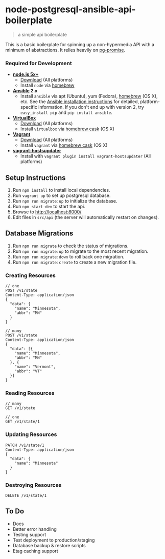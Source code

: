 # node-postgresql-ansible-api-boilerplate
> a simple api boilerplate

This is a basic boilerplate for spinning up a non-hypermedia API with a minimum
of abstractions. It relies heavily on [pg-promise](https://www.npmjs.com/package/pg-promise).

### Required for Development

* **[node.js 5x+](https://nodejs.org/)**
  - [Download](https://nodejs.org/) (All platforms)
  - Install `node` via [homebrew][homebrew]
* **[Ansible](http://docs.ansible.com/) 2.x**
  - Install `ansible` via apt (Ubuntu), yum (Fedora), [homebrew][homebrew] (OS
    X), etc. See the [Ansible installation
    instructions](http://docs.ansible.com/intro_installation.html) for detailed,
    platform-specific information.  If you don't end up with version 2, try `easy_install pip` and `pip install ansible`.
* **[VirtualBox](https://www.virtualbox.org/)**
  - [Download](https://www.virtualbox.org/wiki/Downloads) (All platforms)
  - Install `virtualbox` via [homebrew cask][cask] (OS X)
* **[Vagrant](https://www.vagrantup.com/)**
  - [Download](http://docs.vagrantup.com/v2/installation/) (All platforms)
  - Install `vagrant` via [homebrew cask][cask] (OS X)
* **[vagrant-hostsupdater](https://github.com/cogitatio/vagrant-hostsupdater)**
  - Install with `vagrant plugin install vagrant-hostsupdater` (All platforms)

## Setup Instructions

1. Run `npm install` to install local dependencies.
2. Run `vagrant up` to set up postgresql database.
3. Run `npm run migrate:up` to initialize the database.
4. Run `npm start-dev` to start the api.
5. Browse to <http://localhost:8000/>
6. Edit files in `src/api` (the server will automatically restart on changes).

## Database Migrations

1. Run `npm run migrate` to check the status of migrations.
2. Run `npm run migrate:up` to migrate to the most recent migration.
3. Run `npm run migrate:down` to roll back one migration.
4. Run `npm run migrate:create` to create a new migration file.

### Creating Resources
```
// one
POST /v1/state
Content-Type: application/json
{
  "data": {
    "name": "Minnesota",
    "abbr": "MN"
  }
}

// many
POST /v1/state
Content-Type: application/json
{
  "data": [{
    "name": "Minnesota",
    "abbr": "MN"
  }, {
    "name": "Vermont",
    "abbr": "VT"
  }]
}
```

### Reading Resources
```
// many
GET /v1/state

// one
GET /v1/state/1
```

### Updating Resources
```
PATCH /v1/state/1
Content-Type: application/json
{
  "data": {
    "name": "Minnesota"
  }
}
```

### Destroying Resources
```
DELETE /v1/state/1
```

## To Do

- Docs
- Better error handling
- Testing support
- Test deployment to production/staging
- Database backup & restore scripts
- Etag caching support

[homebrew]: http://brew.sh/
[cask]: http://caskroom.io/
